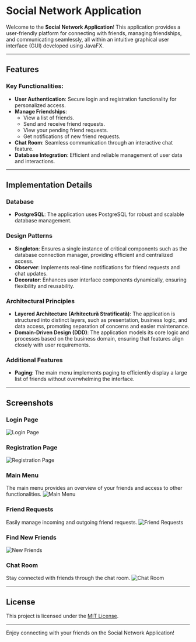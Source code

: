 # Social Network Application

Welcome to the **Social Network Application**! This application provides a user-friendly platform for connecting with friends, managing friendships, and communicating seamlessly, all within an intuitive graphical user interface (GUI) developed using JavaFX.

---

## Features

### Key Functionalities:

- **User Authentication**: Secure login and registration functionality for personalized access.
- **Manage Friendships**:
  - View a list of friends.
  - Send and receive friend requests.
  - View your pending friend requests.
  - Get notifications of new friend requests.
- **Chat Room**: Seamless communication through an interactive chat feature.
- **Database Integration**: Efficient and reliable management of user data and interactions.

---

## Implementation Details

### Database

- **PostgreSQL**: The application uses PostgreSQL for robust and scalable database management.

### Design Patterns

- **Singleton**: Ensures a single instance of critical components such as the database connection manager, providing efficient and centralized access.
- **Observer**: Implements real-time notifications for friend requests and chat updates.
- **Decorator**: Enhances user interface components dynamically, ensuring flexibility and reusability.

### Architectural Principles

- **Layered Architecture (Arhitectură Stratificată)**: The application is structured into distinct layers, such as presentation, business logic, and data access, promoting separation of concerns and easier maintenance.
- **Domain-Driven Design (DDD)**: The application models its core logic and processes based on the business domain, ensuring that features align closely with user requirements.

### Additional Features

- **Paging**: The main menu implements paging to efficiently display a large list of friends without overwhelming the interface.

---

## Screenshots

### Login Page

![Login Page](images/LogIn.png)

### Registration Page

![Registration Page](images/Register.png)

### Main Menu

The main menu provides an overview of your friends and access to other functionalities.
![Main Menu](images/Menu.png)

### Friend Requests

Easily manage incoming and outgoing friend requests.
![Friend Requests](images/Friend%20Request.png)

### Find New Friends

![New Friends](images/New%20Friends.png)

### Chat Room

Stay connected with friends through the chat room.
![Chat Room](images/Chat.png)

---

## License

This project is licensed under the [MIT License](LICENSE).

---

Enjoy connecting with your friends on the Social Network Application!
